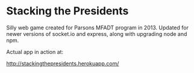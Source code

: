 # Stacking the Presidents

Silly web game created for Parsons MFADT program in 2013. Updated for newer versions of socket.io and express, along with upgrading node and npm.

Actual app in action at:

http://stackingthepresidents.herokuapp.com/
